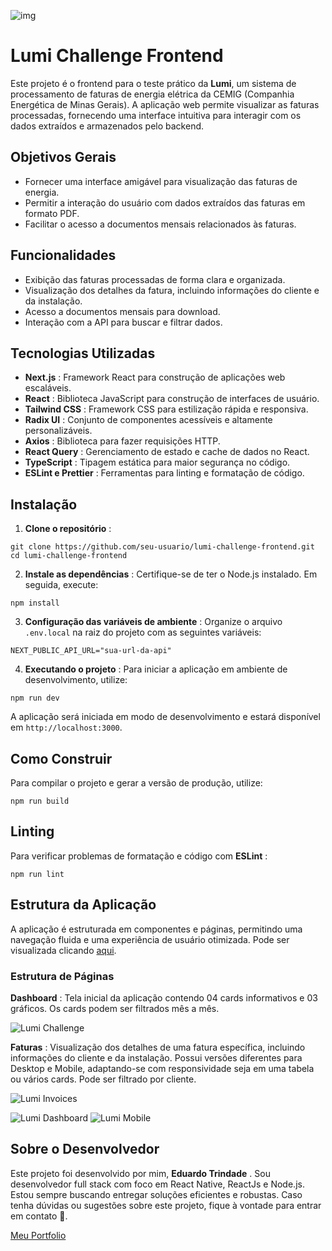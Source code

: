 ![img](https://uploads-ssl.webflow.com/62f9249c43126cafce10bc33/62ffcb77b4351b3d229aa6a9_logo-lumi-green.svg)

# Lumi Challenge Frontend

Este projeto é o frontend para o teste prático da **Lumi**, um sistema de processamento de faturas de energia elétrica da CEMIG (Companhia Energética de Minas Gerais). A aplicação web permite visualizar as faturas processadas, fornecendo uma interface intuitiva para interagir com os dados extraídos e armazenados pelo backend.

## Objetivos Gerais

* Fornecer uma interface amigável para visualização das faturas de energia.
* Permitir a interação do usuário com dados extraídos das faturas em formato PDF.
* Facilitar o acesso a documentos mensais relacionados às faturas.

## Funcionalidades

* Exibição das faturas processadas de forma clara e organizada.
* Visualização dos detalhes da fatura, incluindo informações do cliente e da instalação.
* Acesso a documentos mensais para download.
* Interação com a API para buscar e filtrar dados.

## Tecnologias Utilizadas

* **Next.js** : Framework React para construção de aplicações web escaláveis.
* **React** : Biblioteca JavaScript para construção de interfaces de usuário.
* **Tailwind CSS** : Framework CSS para estilização rápida e responsiva.
* **Radix UI** : Conjunto de componentes acessíveis e altamente personalizáveis.
* **Axios** : Biblioteca para fazer requisições HTTP.
* **React Query** : Gerenciamento de estado e cache de dados no React.
* **TypeScript** : Tipagem estática para maior segurança no código.
* **ESLint e Prettier** : Ferramentas para linting e formatação de código.

## Instalação

1. **Clone o repositório** :

```
git clone https://github.com/seu-usuario/lumi-challenge-frontend.git
cd lumi-challenge-frontend
```

2. **Instale as dependências** :
   Certifique-se de ter o Node.js instalado. Em seguida, execute:

```
npm install
```

3. **Configuração das variáveis de ambiente** :
   Organize o arquivo `.env.local` na raiz do projeto com as seguintes variáveis:

```
NEXT_PUBLIC_API_URL="sua-url-da-api"
```

4. **Executando o projeto** :
   Para iniciar a aplicação em ambiente de desenvolvimento, utilize:

```
npm run dev
```

A aplicação será iniciada em modo de desenvolvimento e estará disponível em `http://localhost:3000`.

## Como Construir

Para compilar o projeto e gerar a versão de produção, utilize:

```
npm run build
```

## Linting

Para verificar problemas de formatação e código com **ESLint** :

```
npm run lint
```

## Estrutura da Aplicação

A aplicação é estruturada em componentes e páginas, permitindo uma navegação fluida e uma experiência de usuário otimizada. Pode ser visualizada clicando [aqui](https://lumi-challenge-frontend.vercel.app/).

### Estrutura de Páginas

**Dashboard** : Tela inicial da aplicação contendo 04 cards informativos e 03 gráficos. Os cards podem ser filtrados mês a mês.

![Lumi Challenge](https://iili.io/23srHps.png)

**Faturas** : Visualização dos detalhes de uma fatura específica, incluindo informações do cliente e da instalação. Possui versões diferentes para Desktop e Mobile, adaptando-se com responsividade seja em uma tabela ou vários cards. Pode ser filtrado por cliente.

![Lumi Invoices](https://iili.io/23sPcaS.png)

![Lumi Dashboard](https://iili.io/23sbtn9.png)     ![Lumi Mobile](https://iili.io/23sZ0hX.png)

## Sobre o Desenvolvedor

Este projeto foi desenvolvido por mim,  **Eduardo Trindade** . Sou desenvolvedor full stack com foco em React Native, ReactJs e Node.js. Estou sempre buscando entregar soluções eficientes e robustas. Caso tenha dúvidas ou sugestões sobre este projeto, fique à vontade para entrar em contato 🙂.

[Meu Portfolio](https://edutrindade.com.br)
